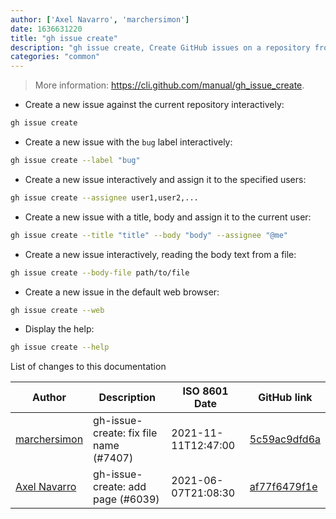 ```yaml
---
author: ['Axel Navarro', 'marchersimon']
date: 1636631220
title: "gh issue create"
description: "gh issue create, Create GitHub issues on a repository from the command-line."
categories: "common"
---
```

> More information: <https://cli.github.com/manual/gh_issue_create>.

- Create a new issue against the current repository interactively:

```bash
gh issue create
```

- Create a new issue with the `bug` label interactively:

```bash
gh issue create --label "bug"
```

- Create a new issue interactively and assign it to the specified users:

```bash
gh issue create --assignee user1,user2,...
```

- Create a new issue with a title, body and assign it to the current user:

```bash
gh issue create --title "title" --body "body" --assignee "@me"
```

- Create a new issue interactively, reading the body text from a file:

```bash
gh issue create --body-file path/to/file
```

- Create a new issue in the default web browser:

```bash
gh issue create --web
```

- Display the help:

```bash
gh issue create --help
```
List of changes to this documentation


Author | Description | ISO 8601 Date | GitHub link
------|-----|-----|-----
[marchersimon](mailto:50295997+marchersimon@users.noreply.github.com) | gh-issue-create: fix file name (#7407) | 2021-11-11T12:47:00 | [5c59ac9dfd6a](https://github.com/tldr-pages/tldr/commit/5c59ac9dfd6a1fa0d10ef69a7b5dd4236d34873c)
[Axel Navarro](mailto:navarroaxel@gmail.com) | gh-issue-create: add page (#6039) | 2021-06-07T21:08:30 | [af77f6479f1e](https://github.com/tldr-pages/tldr/commit/af77f6479f1e45651773f9e0e2965ea0c3693028)

